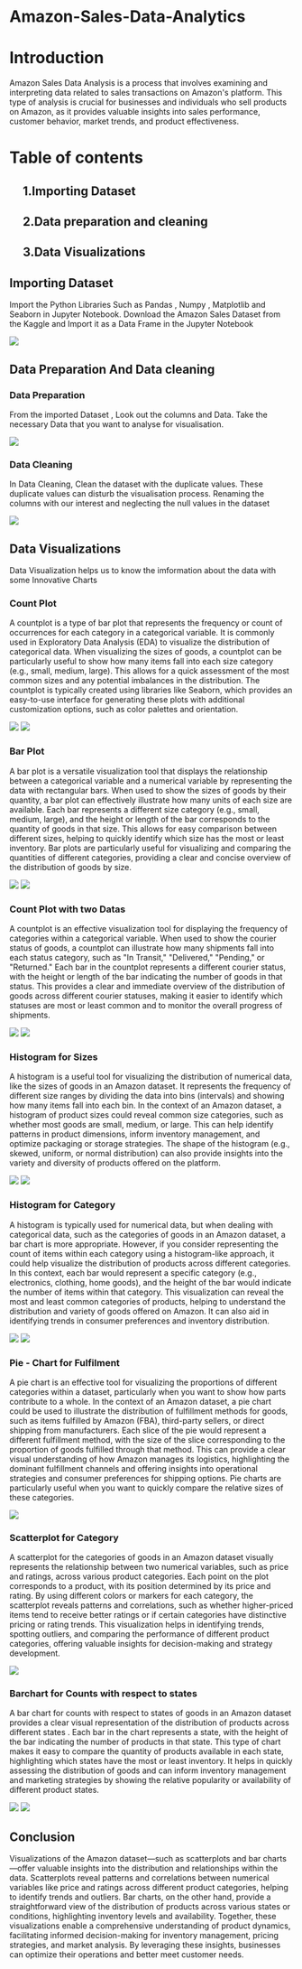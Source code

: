 # Amazon-Sales-Data-Analytics
<h1>Introduction</h1>
<p>Amazon Sales Data Analysis is a process that involves examining and interpreting data related to sales transactions on Amazon's platform. This type of analysis is crucial for businesses and individuals who sell products on Amazon, as it provides valuable insights into sales performance, customer behavior, market trends, and product effectiveness.</p>
<h1>Table of contents</h1>
<ol><h2> 1.Importing Dataset</h2>
<h2>2.Data preparation and cleaning</h2>
<h2>3.Data Visualizations</h2></ol>
<h2>Importing Dataset </h2>
<p>Import the Python Libraries Such as Pandas , Numpy , Matplotlib and Seaborn in Jupyter Notebook. Download the Amazon Sales Dataset from the Kaggle and Import it as a Data Frame in the Jupyter Notebook</p>
<img src="https://github.com/user-attachments/assets/6a010833-97df-413b-9d95-a5cb5f967064">
<h2>Data Preparation And Data cleaning </h2>
<H3>Data Preparation</H3>
<P>From the imported Dataset , Look out the columns and Data. Take the necessary Data that you want to analyse for visualisation.</P>
<img src="https://github.com/user-attachments/assets/07a3aad8-7990-4907-bcec-f8c538dab029">

<h3>Data Cleaning</h3>
<p>In Data Cleaning, Clean the dataset with the duplicate values. These duplicate values can disturb the visualisation process. Renaming the columns with our interest and neglecting the null values in the dataset</p>
<img src="https://github.com/user-attachments/assets/c2e83f72-1b68-426b-a9b9-47f58169cd6c">
<h2>Data Visualizations</h2>
<p>Data Visualization helps us to know the imformation about the data with some Innovative Charts </p>
<h3>Count Plot</h3>
<p>A countplot is a type of bar plot that represents the frequency or count of occurrences for each category in a categorical variable. It is commonly used in Exploratory Data Analysis (EDA) to visualize the distribution of categorical data. When visualizing the sizes of goods, a countplot can be particularly useful to show how many items fall into each size category (e.g., small, medium, large). This allows for a quick assessment of the most common sizes and any potential imbalances in the distribution. The countplot is typically created using libraries like Seaborn, which provides an easy-to-use interface for generating these plots with additional customization options, such as color palettes and orientation.</p>
<img src="https://github.com/user-attachments/assets/e0f1958e-49ae-4b4c-acf4-b8fe2c8c17a0">
<img src="https://github.com/user-attachments/assets/05cb8a3c-4dac-49c5-9d06-1fc3476cf269">
<h3>Bar Plot</h3>
<p>A bar plot is a versatile visualization tool that displays the relationship between a categorical variable and a numerical variable by representing the data with rectangular bars. When used to show the sizes of goods by their quantity, a bar plot can effectively illustrate how many units of each size are available. Each bar represents a different size category (e.g., small, medium, large), and the height or length of the bar corresponds to the quantity of goods in that size. This allows for easy comparison between different sizes, helping to quickly identify which size has the most or least inventory. Bar plots are particularly useful for visualizing and comparing the quantities of different categories, providing a clear and concise overview of the distribution of goods by size.</p>
<img src="https://github.com/user-attachments/assets/d18c8b4f-7686-4ecc-bcbb-b986cfc8a4be">
<img src="https://github.com/user-attachments/assets/d339723b-0f0d-4061-92ab-2d1fee629a54">
<h3> Count Plot with two Datas </h3>
<p>A countplot is an effective visualization tool for displaying the frequency of categories within a categorical variable. When used to show the courier status of goods, a countplot can illustrate how many shipments fall into each status category, such as "In Transit," "Delivered," "Pending," or "Returned." Each bar in the countplot represents a different courier status, with the height or length of the bar indicating the number of goods in that status. This provides a clear and immediate overview of the distribution of goods across different courier statuses, making it easier to identify which statuses are most or least common and to monitor the overall progress of shipments. </p>
<img src="https://github.com/user-attachments/assets/b3c9882e-bcb6-41da-a87b-80bcf8e5e79b">
<img src="https://github.com/user-attachments/assets/760870b8-6890-42d0-a96d-1bb20ee4fbd9">
<h3> Histogram for Sizes </h3>
<p>A histogram is a useful tool for visualizing the distribution of numerical data, like the sizes of goods in an Amazon dataset. It represents the frequency of different size ranges by dividing the data into bins (intervals) and showing how many items fall into each bin. In the context of an Amazon dataset, a histogram of product sizes could reveal common size categories, such as whether most goods are small, medium, or large. This can help identify patterns in product dimensions, inform inventory management, and optimize packaging or storage strategies. The shape of the histogram (e.g., skewed, uniform, or normal distribution) can also provide insights into the variety and diversity of products offered on the platform.</p>
<img src="https://github.com/user-attachments/assets/99cf73c4-3f27-413b-8266-7cb5295acd85">
<img src="https://github.com/user-attachments/assets/e3720448-cb2a-4dfd-80ca-3af760232512">
<h3>Histogram for Category </h3>
<p>A histogram is typically used for numerical data, but when dealing with categorical data, such as the categories of goods in an Amazon dataset, a bar chart is more appropriate. However, if you consider representing the count of items within each category using a histogram-like approach, it could help visualize the distribution of products across different categories.
In this context, each bar would represent a specific category (e.g., electronics, clothing, home goods), and the height of the bar would indicate the number of items within that category. This visualization can reveal the most and least common categories of products, helping to understand the distribution and variety of goods offered on Amazon. It can also aid in identifying trends in consumer preferences and inventory distribution.</p>
<img src="https://github.com/user-attachments/assets/fde13e5d-e8b6-4e82-be53-9bd107e8db06">
<img src="https://github.com/user-attachments/assets/4974a2e4-0dd4-4e89-b65b-7fa5f7ec9c5e">
<h3>Pie - Chart for Fulfilment</h3>
<p>A pie chart is an effective tool for visualizing the proportions of different categories within a dataset, particularly when you want to show how parts contribute to a whole. In the context of an Amazon dataset, a pie chart could be used to illustrate the distribution of fulfillment methods for goods, such as items fulfilled by Amazon (FBA), third-party sellers, or direct shipping from manufacturers.
Each slice of the pie would represent a different fulfillment method, with the size of the slice corresponding to the proportion of goods fulfilled through that method. This can provide a clear visual understanding of how Amazon manages its logistics, highlighting the dominant fulfillment channels and offering insights into operational strategies and consumer preferences for shipping options. Pie charts are particularly useful when you want to quickly compare the relative sizes of these categories.</p>
<img src="https://github.com/user-attachments/assets/5c5d4b36-30e6-4408-80af-6493258206c8">
<h3>Scatterplot for Category </h3>
<P>A scatterplot for the categories of goods in an Amazon dataset visually represents the relationship between two numerical variables, such as price and ratings, across various product categories. Each point on the plot corresponds to a product, with its position determined by its price and rating. By using different colors or markers for each category, the scatterplot reveals patterns and correlations, such as whether higher-priced items tend to receive better ratings or if certain categories have distinctive pricing or rating trends. This visualization helps in identifying trends, spotting outliers, and comparing the performance of different product categories, offering valuable insights for decision-making and strategy development.</P>
<img src="https://github.com/user-attachments/assets/c0f403f3-2b65-4fed-bf28-4da741b830a4">
<h3>Barchart for Counts with respect to states </h3>
<p>A bar chart for counts with respect to states of goods in an Amazon dataset provides a clear visual representation of the distribution of products across different states . Each bar in the chart represents a state, with the height of the bar indicating the number of products in that state. This type of chart makes it easy to compare the quantity of products available in each state, highlighting which states have the most or least inventory. It helps in quickly assessing the distribution of goods and can inform inventory management and marketing strategies by showing the relative popularity or availability of different product states.</p>
<img src="https://github.com/user-attachments/assets/a49b9a42-652a-409f-8ebb-443eb36dbe7a">
<img src="https://github.com/user-attachments/assets/f8637955-c274-4764-9dec-95e2091472fc">

<h2>Conclusion</h2>
<p> Visualizations of the Amazon dataset—such as scatterplots and bar charts—offer valuable insights into the distribution and relationships within the data. Scatterplots reveal patterns and correlations between numerical variables like price and ratings across different product categories, helping to identify trends and outliers. Bar charts, on the other hand, provide a straightforward view of the distribution of products across various states or conditions, highlighting inventory levels and availability. Together, these visualizations enable a comprehensive understanding of product dynamics, facilitating informed decision-making for inventory management, pricing strategies, and market analysis. By leveraging these insights, businesses can optimize their operations and better meet customer needs.</p>

